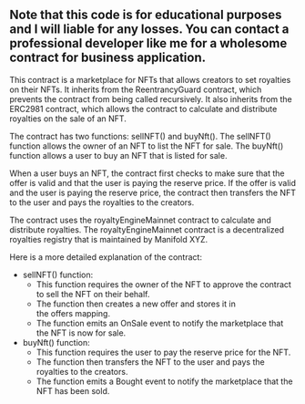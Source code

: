 ## Note that this code is for educational purposes and I will liable for any losses. You can contact a professional developer like me for a wholesome contract for business application.

This contract is a marketplace for NFTs that allows creators to set royalties on their NFTs. It inherits from the ReentrancyGuard contract, which prevents the contract from being called recursively. It also inherits from the ERC2981 contract, which allows the contract to calculate and distribute royalties on the sale of an NFT.

The contract has two functions: sellNFT() and buyNft(). The sellNFT() function allows the owner of an NFT to list the NFT for sale. The buyNft() function allows a user to buy an NFT that is listed for sale.

When a user buys an NFT, the contract first checks to make sure that the offer is valid and that the user is paying the reserve price. If the offer is valid and the user is paying the reserve price, the contract then transfers the NFT to the user and pays the royalties to the creators.

The contract uses the royaltyEngineMainnet contract to calculate and distribute royalties. The royaltyEngineMainnet contract is a decentralized royalties registry that is maintained by Manifold XYZ.

Here is a more detailed explanation of the contract:
* sellNFT() function:
    * This function requires the owner of the NFT to approve the contract to sell the NFT on their behalf.
    * The function then creates a new offer and stores it in the offers mapping.
    * The function emits an OnSale event to notify the marketplace that the NFT is now for sale.
* buyNft() function:
    * This function requires the user to pay the reserve price for the NFT.
    * The function then transfers the NFT to the user and pays the royalties to the creators.
    * The function emits a Bought event to notify the marketplace that the NFT has been sold.
